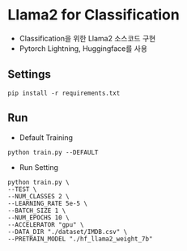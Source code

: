# Llama2 for Classification
- Classification을 위한 Llama2 소스코드 구현
- Pytorch Lightning, Huggingface를 사용

## Settings
```
pip install -r requirements.txt
```

## Run
- Default Training
```
python train.py --DEFAULT
```

- Run Setting
```
python train.py \
--TEST \
--NUM_CLASSES 2 \
--LEARNING_RATE 5e-5 \
--BATCH_SIZE 1 \
--NUM_EPOCHS 10 \
--ACCELERATOR "gpu" \
--DATA_DIR "./dataset/IMDB.csv" \
--PRETRAIN_MODEL "./hf_llama2_weight_7b"
```